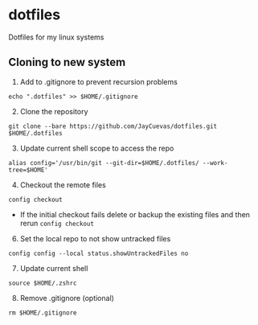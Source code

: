 # dotfiles
Dotfiles for my linux systems

## Cloning to new system
1. Add to .gitignore to prevent recursion problems
```
echo ".dotfiles" >> $HOME/.gitignore
```

2. Clone the repository
```
git clone --bare https://github.com/JayCuevas/dotfiles.git $HOME/.dotfiles
```

3. Update current shell scope to access the repo
```
alias config='/usr/bin/git --git-dir=$HOME/.dotfiles/ --work-tree=$HOME'
```

4. Checkout the remote files
```
config checkout
```

   * If the initial checkout fails delete or backup the existing files and then rerun `config checkout`

6. Set the local repo to not show untracked files 
```
config config --local status.showUntrackedFiles no
```

7. Update current shell
```
source $HOME/.zshrc
```

8. Remove .gitignore (optional)
```
rm $HOME/.gitignore
```
